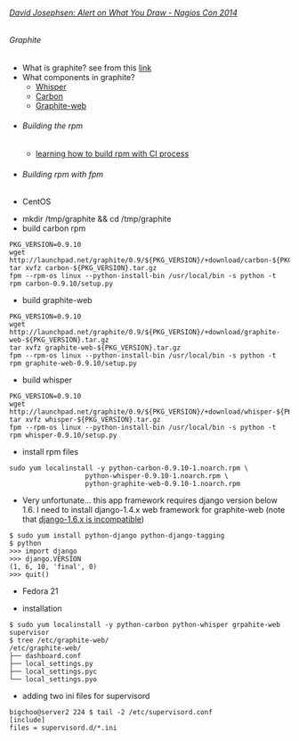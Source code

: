 ###### [David Josephsen: Alert on What You Draw - Nagios Con 2014](https://www.youtube.com/watch?v=wvoOT4QbSkY)
###### Graphite 
  * What is graphite? see from this [link](http://graphite.wikidot.com/screen-shots)
  * What components in graphite? 
    - [Whisper](https://github.com/graphite-project/whisper/blob/master/README.md)
    - [Carbon](https://github.com/graphite-project/carbon/blob/master/README.md)
    - [Graphite-web](https://github.com/graphite-project/graphite-web/blob/master/README.md)

- ###### Building the rpm 
  * [learning how to build rpm with CI process](https://github.com/boonchu/CI)

- ###### Building rpm with fpm
- CentOS 
* mkdir /tmp/graphite && cd /tmp/graphite
* build carbon rpm
```
PKG_VERSION=0.9.10
wget http://launchpad.net/graphite/0.9/${PKG_VERSION}/+download/carbon-${PKG_VERSION}.tar.gz
tar xvfz carbon-${PKG_VERSION}.tar.gz
fpm --rpm-os linux --python-install-bin /usr/local/bin -s python -t rpm carbon-0.9.10/setup.py
```
* build graphite-web
```
PKG_VERSION=0.9.10
wget http://launchpad.net/graphite/0.9/${PKG_VERSION}/+download/graphite-web-${PKG_VERSION}.tar.gz
tar xvfz graphite-web-${PKG_VERSION}.tar.gz
fpm --rpm-os linux --python-install-bin /usr/local/bin -s python -t rpm graphite-web-0.9.10/setup.py
```
* build whisper
```
PKG_VERSION=0.9.10
wget http://launchpad.net/graphite/0.9/${PKG_VERSION}/+download/whisper-${PKG_VERSION}.tar.gz
tar xvfz whisper-${PKG_VERSION}.tar.gz
fpm --rpm-os linux --python-install-bin /usr/local/bin -s python -t rpm whisper-0.9.10/setup.py
```
* install rpm files
```
sudo yum localinstall -y python-carbon-0.9.10-1.noarch.rpm \
                   python-whisper-0.9.10-1.noarch.rpm \
                   python-graphite-web-0.9.10-1.noarch.rpm
```
* Very unfortunate... this app framework requires django version below 1.6. I need to install django-1.4.x web framework for graphite-web (note that [django-1.6.x is incompatible](https://docs.djangoproject.com/en/1.4/releases/1.4/#updated-default-project-layout-and-manage-py))
```
$ sudo yum install python-django python-django-tagging
$ python
>>> import django
>>> django.VERSION
(1, 6, 10, 'final', 0)
>>> quit()
```
- Fedora 21
* installation
```
$ sudo yum localinstall -y python-carbon python-whisper grpahite-web supervisor
$ tree /etc/graphite-web/
/etc/graphite-web/
├── dashboard.conf
├── local_settings.py
├── local_settings.pyc
└── local_settings.pyo

```
* adding two ini files for supervisord
```
bigchoo@server2 224 $ tail -2 /etc/supervisord.conf
[include]
files = supervisord.d/*.ini
```
